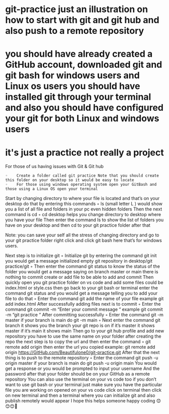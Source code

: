 # git-practice just an illustration on how to start with git and git hub and also push to a remote repository 
# you should have already created a GitHub account, downloaded git and git bash for windows users and Linux os users you should have installed git through your terminal and also you should have configured your git for both Linux and windows users
# it's just a practice not really a project 

For those of us  having issues with Git & Git hub

    ◦    Create a folder called git practice Note that you should create this folder on your desktop so it would be easy to locate
    ◦    For those using windows operating system open your GitBash and those using a Linux OS open your terminal 
Start by changing directory to where your file is located and that’s on your desktop do that by entering this commands
    ◦    ls (small letter L ) would show you a list of all file and folders in your pc even hidden folders 
Then  the next command is cd 
    ◦    cd desktop helps you change directory to desktop where you have your file 
Then enter the command ls to show the list of folders you have on your desktop and then cd to your git practice folder after that

Note: you can save your self all the stress of changing directory and go to your git practice folder right click and click git bash here that’s for windows users. 

Next step is to initialize git
    ◦    Initialize git by entering the command git init you would get a message initialized empty git repository in desktop/git practice/git
    ◦    Then enter the command git status to know the status of the folder you would get a message saying on branch master or main there is nothing to commit create or add file to be able to add and commit
Then quickly open you git practice folder on vs code and add some files could be index.html or style.css then go back to your git bash or terminal enter the command git status and you would get a message telling you to add your file to do that 
    ◦    Enter the command git add the name of your file example git add index.html
After successfully adding files next is to commit 
    ◦    Enter the command git commit -m “Enter your commit message “ example git commit -m “git practice “
After committing successfully 
    ◦    Enter the command git -m master if your branch is main do git -m main
    ◦    Next enter the command git branch it shows you the branch your git repo is on if it’s master it shows master if it’s main it shows main 
Then go to your git hub profile and add new repository you have to use the same name on your folder after creating the repo the next step is to copy the url and then enter the command 
    ◦    git remote add origin then enter the url you copied example: git remote add origin https://GitHub.com/Beautifulone0/git-practice.git 
After that the next thing is to push to the remote repository 
    ◦    Enter the command git push -u origin master if your branch is main do git push -u origin main
You would get a response or you would be prompted to input your username 
And the password after that your folder should be on your GitHub as a remote repository 
You can also use the terminal on your vs code too if you don’t want to use git bash or your terminal just make sure you have the particular file you are working on opened on your vs code click on terminal then click on new terminal and then a terminal where you can initialize git and also publish remotely would appear I hope this helps someone happy coding 😊😊😊🎉

